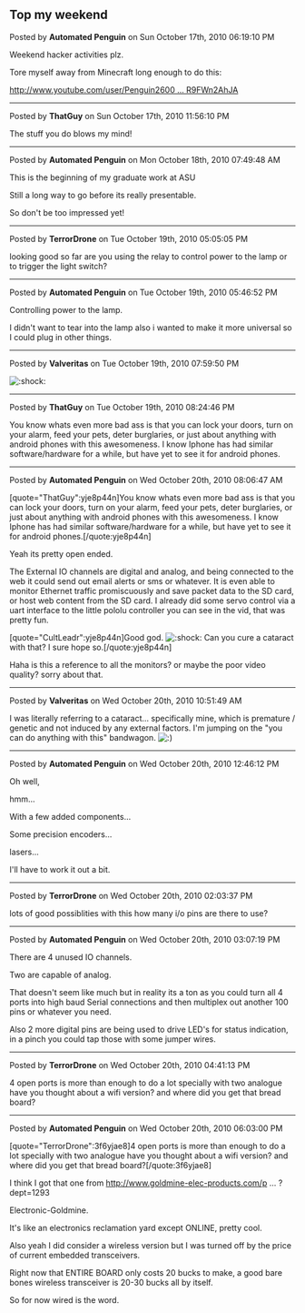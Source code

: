 ## Top my weekend
Posted by **Automated Penguin** on Sun October 17th, 2010 06:19:10 PM

Weekend hacker activities plz.

Tore myself away from Minecraft long enough to do this:

<!-- m --><a class="postlink" href="http://www.youtube.com/user/Penguin2600?feature=mhum#p/a/u/0/3R9FWn2AhJA">http://www.youtube.com/user/Penguin2600 ... R9FWn2AhJA</a><!-- m -->

--------------------------------------------------------------------------------

Posted by **ThatGuy** on Sun October 17th, 2010 11:56:10 PM

The stuff you do blows my mind!

--------------------------------------------------------------------------------

Posted by **Automated Penguin** on Mon October 18th, 2010 07:49:48 AM

This is the beginning of my graduate work at ASU

Still a long way to go before its really presentable.

So don't be too impressed yet!

--------------------------------------------------------------------------------

Posted by **TerrorDrone** on Tue October 19th, 2010 05:05:05 PM

looking good so far 
are you using the relay to control power to the lamp or to trigger the light switch?

--------------------------------------------------------------------------------

Posted by **Automated Penguin** on Tue October 19th, 2010 05:46:52 PM

Controlling power to the lamp.

I didn't want to tear into the lamp also i wanted to make it more universal so I could plug in other things.

--------------------------------------------------------------------------------

Posted by **Valveritas** on Tue October 19th, 2010 07:59:50 PM

<!-- s:shock: --><img src="{SMILIES_PATH}/icon_eek.gif" alt=":shock:" title="Shocked" /><!-- s:shock: -->

--------------------------------------------------------------------------------

Posted by **ThatGuy** on Tue October 19th, 2010 08:24:46 PM

You know whats even more bad ass is that you can lock your doors, turn on your alarm, feed your pets, deter burglaries, or just about anything with android phones with this awesomeness. I know Iphone has had similar software/hardware for a while, but have yet to see it for android phones.

--------------------------------------------------------------------------------

Posted by **Automated Penguin** on Wed October 20th, 2010 08:06:47 AM

[quote=&quot;ThatGuy&quot;:yje8p44n]You know whats even more bad ass is that you can lock your doors, turn on your alarm, feed your pets, deter burglaries, or just about anything with android phones with this awesomeness. I know Iphone has had similar software/hardware for a while, but have yet to see it for android phones.[/quote:yje8p44n]

Yeah its pretty open ended.

The External IO channels are digital and analog, and being connected to the web it could  send out email alerts or sms or whatever. It is even able to monitor Ethernet traffic promiscuously and save packet data to the SD card, or host web content from the SD card. I already did some servo control via a uart interface to the little pololu controller you can see in the vid,  that was pretty fun.

[quote=&quot;CultLeadr&quot;:yje8p44n]Good god. <!-- s:shock: --><img src="{SMILIES_PATH}/icon_eek.gif" alt=":shock:" title="Shocked" /><!-- s:shock: --> Can you cure a cataract with that? I sure hope so.[/quote:yje8p44n]

Haha is this a reference to all the monitors? or maybe the poor video quality? sorry about that.

--------------------------------------------------------------------------------

Posted by **Valveritas** on Wed October 20th, 2010 10:51:49 AM

I was literally referring to a cataract... specifically mine, which is premature / genetic and
not induced by any external factors.  I'm jumping on the &quot;you can do anything with this&quot; bandwagon. <!-- s:) --><img src="{SMILIES_PATH}/icon_e_smile.gif" alt=":)" title="Smile" /><!-- s:) -->

--------------------------------------------------------------------------------

Posted by **Automated Penguin** on Wed October 20th, 2010 12:46:12 PM

Oh well,

hmm... 


With a few added components...

Some precision encoders...

lasers...

I'll have to work it out a bit.

--------------------------------------------------------------------------------

Posted by **TerrorDrone** on Wed October 20th, 2010 02:03:37 PM

lots of good possiblities with this how many i/o pins are there to use?

--------------------------------------------------------------------------------

Posted by **Automated Penguin** on Wed October 20th, 2010 03:07:19 PM

There are 4 unused IO channels.

Two are capable of analog.

That doesn't seem like much but in reality its a ton as you could turn all 4 ports into high baud Serial connections and then multiplex out another 100 pins or whatever you need.

Also 2 more digital pins are being used to drive LED's for status indication, in a pinch you could tap those with some jumper wires.

--------------------------------------------------------------------------------

Posted by **TerrorDrone** on Wed October 20th, 2010 04:41:13 PM

4 open ports is more than enough to do a lot specially with two analogue have you thought about a wifi version? and where did you get that bread board?

--------------------------------------------------------------------------------

Posted by **Automated Penguin** on Wed October 20th, 2010 06:03:00 PM

[quote=&quot;TerrorDrone&quot;:3f6yjae8]4 open ports is more than enough to do a lot specially with two analogue have you thought about a wifi version? and where did you get that bread board?[/quote:3f6yjae8]

I think I got that one from <!-- m --><a class="postlink" href="http://www.goldmine-elec-products.com/products.asp?dept=1293">http://www.goldmine-elec-products.com/p ... ?dept=1293</a><!-- m -->

Electronic-Goldmine.

It's like an electronics reclamation yard except ONLINE, pretty cool.


Also yeah I did consider a wireless version but I was turned off by the price of current embedded transceivers.

Right now that ENTIRE BOARD only costs 20 bucks to make, a good bare bones wireless transceiver is 20-30 bucks all by itself.

So for now wired is the word.

